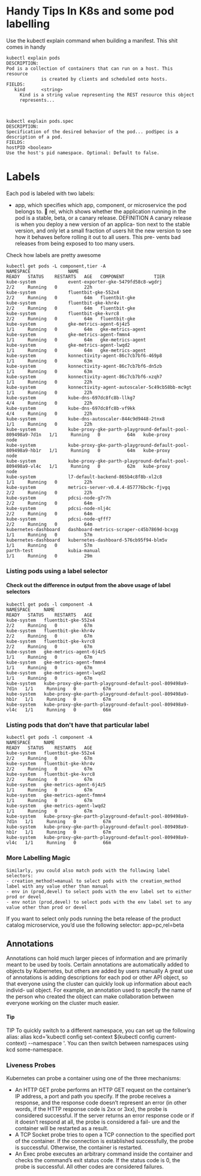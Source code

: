 Handy Tips In K8s and some pod labelling
==================
Use the kubectl explain command when building a manifest. This shit comes in handy

```
kubectl explain pods
DESCRIPTION:
Pod is a collection of containers that can run on a host. This resource
             is created by clients and scheduled onto hosts.
FIELDS:
   kind      <string>
     Kind is a string value representing the REST resource this object
     represents...



kubectl explain pods.spec
DESCRIPTION:
Specification of the desired behavior of the pod... podSpec is a description of a pod.
FIELDS:
hostPID <boolean>
Use the host's pid namespace. Optional: Default to false.
```
Labels
======
Each pod is labeled with two labels:
- app, which specifies which app, component, or microservice the pod belongs to.  rel, which shows whether the application running in the pod is a stable, beta,
or a canary release.
DEFINITION A canary release is when you deploy a new version of an applica- tion next to the stable version, and only let a small fraction of users hit the new version to see how it behaves before rolling it out to all users. This pre- vents bad releases from being exposed to too many users.

Check how labels are pretty awesome

```
kubectl get pods -L component,tier -A
NAMESPACE              NAME                                                         READY   STATUS    RESTARTS   AGE   COMPONENT           TIER
kube-system            event-exporter-gke-5479fd58c8-wgdrj                          2/2     Running   0          22h                       
kube-system            fluentbit-gke-552x4                                          2/2     Running   0          64m   fluentbit-gke       
kube-system            fluentbit-gke-khr4v                                          2/2     Running   0          64m   fluentbit-gke       
kube-system            fluentbit-gke-kvrc8                                          2/2     Running   0          64m   fluentbit-gke       
kube-system            gke-metrics-agent-6j4z5                                      1/1     Running   0          64m   gke-metrics-agent   
kube-system            gke-metrics-agent-fmmn4                                      1/1     Running   0          64m   gke-metrics-agent   
kube-system            gke-metrics-agent-lwqd2                                      1/1     Running   0          64m   gke-metrics-agent   
kube-system            konnectivity-agent-86c7cb7bf6-469p8                          1/1     Running   0          63m                       
kube-system            konnectivity-agent-86c7cb7bf6-dn5zb                          1/1     Running   0          63m                       
kube-system            konnectivity-agent-86c7cb7bf6-xzqh7                          1/1     Running   0          22h                       
kube-system            konnectivity-agent-autoscaler-5c49cb58bb-mc9gt               1/1     Running   0          22h                       
kube-system            kube-dns-697dc8fc8b-llkg7                                    4/4     Running   0          22h                       
kube-system            kube-dns-697dc8fc8b-vf9kk                                    4/4     Running   0          22h                       
kube-system            kube-dns-autoscaler-844c9d9448-2tnx8                         1/1     Running   0          22h                       
kube-system            kube-proxy-gke-parth-playground-default-pool-809498a9-7d1n   1/1     Running   0          64m   kube-proxy          node
kube-system            kube-proxy-gke-parth-playground-default-pool-809498a9-hb1r   1/1     Running   0          64m   kube-proxy          node
kube-system            kube-proxy-gke-parth-playground-default-pool-809498a9-vl4c   1/1     Running   0          62m   kube-proxy          node
kube-system            l7-default-backend-865b4c8f8b-xl2c8                          1/1     Running   0          22h                       
kube-system            metrics-server-v0.4.4-857776bc9c-fjvgq                       2/2     Running   0          22h                       
kube-system            pdcsi-node-g7r7h                                             2/2     Running   0          64m                       
kube-system            pdcsi-node-nlj4c                                             2/2     Running   0          64m                       
kube-system            pdcsi-node-qfff7                                             2/2     Running   0          64m                       
kubernetes-dashboard   dashboard-metrics-scraper-c45b7869d-bcxgg                    1/1     Running   0          57m                       
kubernetes-dashboard   kubernetes-dashboard-576cb95f94-blm5v                        1/1     Running   0          57m                       
parth-test             kubia-manual                                                 1/1     Running   0          29m 
```
### Listing pods using a label selector
#### Check out the difference in output from the above usage of label selectors
```
kubectl get pods -l component -A
NAMESPACE     NAME                                                         READY   STATUS    RESTARTS   AGE
kube-system   fluentbit-gke-552x4                                          2/2     Running   0          67m
kube-system   fluentbit-gke-khr4v                                          2/2     Running   0          67m
kube-system   fluentbit-gke-kvrc8                                          2/2     Running   0          67m
kube-system   gke-metrics-agent-6j4z5                                      1/1     Running   0          67m
kube-system   gke-metrics-agent-fmmn4                                      1/1     Running   0          67m
kube-system   gke-metrics-agent-lwqd2                                      1/1     Running   0          67m
kube-system   kube-proxy-gke-parth-playground-default-pool-809498a9-7d1n   1/1     Running   0          67m
kube-system   kube-proxy-gke-parth-playground-default-pool-809498a9-hb1r   1/1     Running   0          67m
kube-system   kube-proxy-gke-parth-playground-default-pool-809498a9-vl4c   1/1     Running   0          66m
```
### Listing pods that don't have that particular label

```
kubectl get pods -l component -A
NAMESPACE     NAME                                                         READY   STATUS    RESTARTS   AGE
kube-system   fluentbit-gke-552x4                                          2/2     Running   0          67m
kube-system   fluentbit-gke-khr4v                                          2/2     Running   0          67m
kube-system   fluentbit-gke-kvrc8                                          2/2     Running   0          67m
kube-system   gke-metrics-agent-6j4z5                                      1/1     Running   0          67m
kube-system   gke-metrics-agent-fmmn4                                      1/1     Running   0          67m
kube-system   gke-metrics-agent-lwqd2                                      1/1     Running   0          67m
kube-system   kube-proxy-gke-parth-playground-default-pool-809498a9-7d1n   1/1     Running   0          67m
kube-system   kube-proxy-gke-parth-playground-default-pool-809498a9-hb1r   1/1     Running   0          67m
kube-system   kube-proxy-gke-parth-playground-default-pool-809498a9-vl4c   1/1     Running   0          66m
```
### More Labelling Magic

```
Similarly, you could also match pods with the following label selectors:
- creation_method!=manual to select pods with the creation_method label with any value other than manual
- env in (prod,devel) to select pods with the env label set to either prod or devel
- env notin (prod,devel) to select pods with the env label set to any value other than prod or devel
```
If you want to select only pods running the beta release of the product catalog microservice, you’d use the following selector: app=pc,rel=beta

## Annotations
Annotations can hold much larger pieces of information and are primarily meant to be used by tools. Certain annotations are automatically added to objects by Kubernetes, but others are added by users manually
A great use of annotations is adding descriptions for each pod or other API object, so that everyone using the cluster can quickly look up information about each individ- ual object. For example, an annotation used to specify the name of the person who created the object can make collaboration between everyone working on the cluster much easier.

#### Tip
TIP To quickly switch to a different namespace, you can set up the following alias: alias kcd='kubectl config set-context $(kubectl config current- context) --namespace '. You can then switch between namespaces using kcd some-namespace.

### Liveness Probes
Kubernetes can probe a container using one of the three mechanisms:
- An HTTP GET probe performs an HTTP GET request on the container’s IP address, a port and  path you specify. If the probe receives a response, and the response code doesn’t represent an error (in other words, if the HTTP response code is 2xx or 3xx), the probe is considered successful. If the server returns an error response code or if it doesn’t respond at all, the probe is considered a fail- ure and the container will be restarted as a result.
- A TCP Socket probe tries to open a TCP connection to the specified port of the container. If the connection is established successfully, the probe is successful. Otherwise, the container is restarted.
- An Exec probe executes an arbitrary command inside the container and checks the command’s exit status code. If the status code is 0, the probe is successful. All other codes are considered failures.